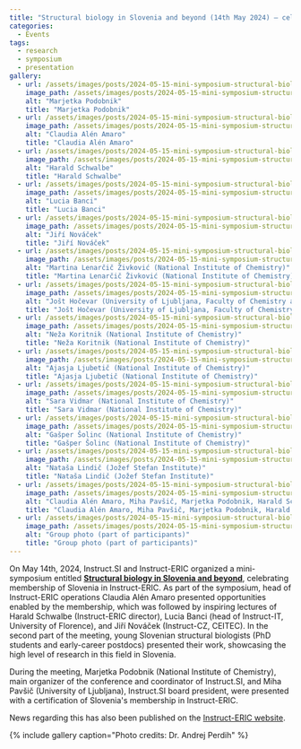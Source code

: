 ```yaml
---
title: "Structural biology in Slovenia and beyond (14th May 2024) – celebrating membership in Instruct-ERIC"
categories:
  - Events
tags:
  - research
  - symposium
  - presentation
gallery:
  - url: /assets/images/posts/2024-05-15-mini-symposium-structural-biology-slovenia-14may24-01.jpg
    image_path: /assets/images/posts/2024-05-15-mini-symposium-structural-biology-slovenia-14may24-01.jpg
    alt: "Marjetka Podobnik"
    title: "Marjetka Podobnik"
  - url: /assets/images/posts/2024-05-15-mini-symposium-structural-biology-slovenia-14may24-02.jpg
    image_path: /assets/images/posts/2024-05-15-mini-symposium-structural-biology-slovenia-14may24-02.jpg
    alt: "Claudia Alén Amaro"
    title: "Claudia Alén Amaro"
  - url: /assets/images/posts/2024-05-15-mini-symposium-structural-biology-slovenia-14may24-03.jpg
    image_path: /assets/images/posts/2024-05-15-mini-symposium-structural-biology-slovenia-14may24-03.jpg
    alt: "Harald Schwalbe"
    title: "Harald Schwalbe"
  - url: /assets/images/posts/2024-05-15-mini-symposium-structural-biology-slovenia-14may24-04.jpg
    image_path: /assets/images/posts/2024-05-15-mini-symposium-structural-biology-slovenia-14may24-04.jpg
    alt: "Lucia Banci"
    title: "Lucia Banci"
  - url: /assets/images/posts/2024-05-15-mini-symposium-structural-biology-slovenia-14may24-05.jpg
    image_path: /assets/images/posts/2024-05-15-mini-symposium-structural-biology-slovenia-14may24-05.jpg
    alt: "Jiří Nováček"
    title: "Jiří Nováček"
  - url: /assets/images/posts/2024-05-15-mini-symposium-structural-biology-slovenia-14may24-06.jpg
    image_path: /assets/images/posts/2024-05-15-mini-symposium-structural-biology-slovenia-14may24-06.jpg
    alt: "Martina Lenarčič Živković (National Institute of Chemistry)"
    title: "Martina Lenarčič Živković (National Institute of Chemistry)"
  - url: /assets/images/posts/2024-05-15-mini-symposium-structural-biology-slovenia-14may24-07.jpg
    image_path: /assets/images/posts/2024-05-15-mini-symposium-structural-biology-slovenia-14may24-07.jpg
    alt: "Jošt Hočevar (University of Ljubljana, Faculty of Chemistry and Chemical Technology)"
    title: "Jošt Hočevar (University of Ljubljana, Faculty of Chemistry and Chemical Technology)"
  - url: /assets/images/posts/2024-05-15-mini-symposium-structural-biology-slovenia-14may24-08.jpg
    image_path: /assets/images/posts/2024-05-15-mini-symposium-structural-biology-slovenia-14may24-08.jpg
    alt: "Neža Koritnik (National Institute of Chemistry)"
    title: "Neža Koritnik (National Institute of Chemistry)"
  - url: /assets/images/posts/2024-05-15-mini-symposium-structural-biology-slovenia-14may24-09.jpg
    image_path: /assets/images/posts/2024-05-15-mini-symposium-structural-biology-slovenia-14may24-09.jpg
    alt: "Ajasja Ljubetič (National Institute of Chemistry)"
    title: "Ajasja Ljubetič (National Institute of Chemistry)"
  - url: /assets/images/posts/2024-05-15-mini-symposium-structural-biology-slovenia-14may24-10.jpg
    image_path: /assets/images/posts/2024-05-15-mini-symposium-structural-biology-slovenia-14may24-10.jpg
    alt: "Sara Vidmar (National Institute of Chemistry)"
    title: "Sara Vidmar (National Institute of Chemistry)"
  - url: /assets/images/posts/2024-05-15-mini-symposium-structural-biology-slovenia-14may24-11.jpg
    image_path: /assets/images/posts/2024-05-15-mini-symposium-structural-biology-slovenia-14may24-11.jpg
    alt: "Gašper Šolinc (National Institute of Chemistry)"
    title: "Gašper Šolinc (National Institute of Chemistry)"
  - url: /assets/images/posts/2024-05-15-mini-symposium-structural-biology-slovenia-14may24-12.jpg
    image_path: /assets/images/posts/2024-05-15-mini-symposium-structural-biology-slovenia-14may24-12.jpg
    alt: "Nataša Lindič (Jožef Stefan Institute)"
    title: "Nataša Lindič (Jožef Stefan Institute)"
  - url: /assets/images/posts/2024-05-15-mini-symposium-structural-biology-slovenia-14may24-13.jpg
    image_path: /assets/images/posts/2024-05-15-mini-symposium-structural-biology-slovenia-14may24-13.jpg
    alt: "Claudia Alén Amaro, Miha Pavšič, Marjetka Podobnik, Harald Schwalbe"
    title: "Claudia Alén Amaro, Miha Pavšič, Marjetka Podobnik, Harald Schwalbe"
  - url: /assets/images/posts/2024-05-15-mini-symposium-structural-biology-slovenia-14may24-14.jpg
    image_path: /assets/images/posts/2024-05-15-mini-symposium-structural-biology-slovenia-14may24-14.jpg
    alt: "Group photo (part of participants)"
    title: "Group photo (part of participants)"
---
```


On May 14th, 2024, Instruct.SI and Instruct-ERIC organized a mini-symposium entitled [**Structural biology in Slovenia and beyond**](events/mini-symposium-structural-biology-slovenia-14may24), celebrating membership of Slovenia in Instruct-ERIC. As part of the symposium, head of Instruct-ERIC operations Claudia Alén Amaro presented opportunities enabled by the membership, which was followed by inspiring lectures of Harald Schwalbe (Instruct-ERIC director), Lucia Banci (head of Instruct-IT, University of Florence), and Jiří Nováček (Instruct-CZ, CEITEC). In the second part of the meeting, young Slovenian structural biologists (PhD students and early-career postdocs) presented their work, showcasing the high level of research in this field in Slovenia.

During the meeting, Marjetka Podobnik (National Institute of Chemistry), main organizer of the conference and coordinator of Instruct.SI, and Miha Pavšič (University of Ljubljana), Instruct.SI board president, were presented with a certification of Slovenia's membership in Instruct-ERIC.

News regarding this has also been published on the [Instruct-ERIC website](https://instruct-eric.org/news/structural-biology-in-slovenia-and-beyond---an-instruct-eric-minisymposium/).

{% include gallery caption="Photo credits: Dr. Andrej Perdih" %}
